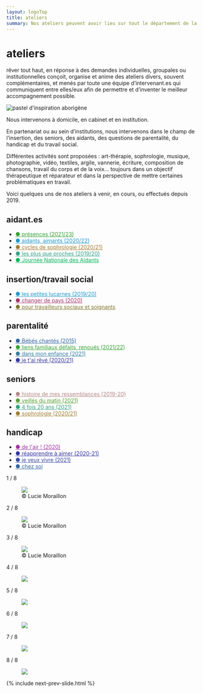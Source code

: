 ```yaml
---
layout: logoTop
title: ateliers
summary: Nos ateliers peuvent avoir lieu sur tout le département de la Saône et Loire, au domicile des personnes, en institution et aussi en cabinet à Buffières dans le sud du département.
---
```


<h1>ateliers</h1>
<p class="intro-text"><span class="rever-typog">rêver tout haut</span>, en réponse à des demandes individuelles, groupales ou institutionnelles conçoit, organise et anime des ateliers divers, souvent complémentaires, et menés par toute une équipe d’intervenant.es qui communiquent entre elles/eux afin de permettre et d’inventer le meilleur accompagnement possible.
</p>
<div class="center-block">
  <img src="https://res.cloudinary.com/dnxcesebo/image/upload/q_auto,f_auto/v1634185061/val-abo-2021-10-12_rwfi4a.jpg" alt="pastel d'inspiration aborigène">
</div>

<p class="intro-text">Nous intervenons à domicile, en cabinet et en institution.
</p>
<p class="intro-text">En partenariat ou au sein d’institutions, nous intervenons dans le champ de l’insertion, des seniors, des aidants, des questions de parentalité, du handicap et du travail social.</p>
<p class="intro-text">Différentes activités sont proposées : art-thérapie, sophrologie, musique, photographie, vidéo, textiles, argile, vannerie, écriture, composition de chansons, travail du corps et de la voix... toujours dans un objectif thérapeutique et réparateur et dans la perspective de mettre certaines problématiques en travail.
</p>

<p class="intro-text">Voici quelques uns de nos ateliers à venir, en cours, ou effectués depuis 2019.
</p>
<h2>aidant.es</h2>
<ul class="center-text">
  <li><a style="color: hsl(120,50%,42%)" href="/presences">●&nbsp;présences (2021/23)</a></li>
  <li><a style="color: #29c" href="/aidants-aimants">●&nbsp;aidants, aimants (2020/22)</a></li>
  <li><a style="color: hsl(40.6,50.5%,42%)" href="/cycles-de-sophrologie">●&nbsp;cycles de sophrologie (2020/21)</a></li>
  <li><a style="color: hsl(165, 50%, 42%)" href="/les-plus-que-proches">●&nbsp;les plus que proches (2019/20)</a></li>
  <li><a style="color: #02b45b" href="/journee-nationale-des-aidants"
        >●&nbsp;Journée Nationale des Aidants</a
      ></li>
</ul>
<h2>insertion/travail social</h2>
<ul class="center-text">
  <li><a style="color: #29c" href="/les-petites-lucarnes">●&nbsp;les petites lucarnes (2019/20)</a></li>
  <li><a style="color: hsl(330,50%,42%)" href="/changer-de-pays">●&nbsp;changer de pays (2020)</a></li>
  <li><a style="color: hsl(52, 45.6%, 34.7%)" href="/pour-travailleurs-sociaux-et-soignants">●&nbsp;pour travailleurs sociaux et soignants</a></li>
</ul>

<h2>parentalité</h2>
<ul class="center-text">
  <li><a style="color: hsl(213, 50%, 42%)" href="/bebes-chantes">●&nbsp;Bébés chantés (2015)</a></li>
  <li><a style="color: hsl(120,50%,42%)" href="/liens-familiaux">●&nbsp;liens familiaux défaits, renoués (2021/22)</a>
  </li>
  <li><a style="color: hsl(200,50%,42%)" href="/dans-mon-enfance">●&nbsp;dans mon enfance (2021)</a></li>
  <li><a style="color: hsl(240,50%,42%)" href="/je-t'ai-revé">●&nbsp;je t'ai rêvé (2020/21)</a></li>
</ul>

<h2>seniors</h2>
<ul class="center-text">
  <li><a style="color: rgb(181, 136, 136)" href="/histoire-de-mes-ressemblances">●&nbsp;histoire de mes ressemblances (2019-20)</a></li>
  <li><a style="color: hsl(100,50%,42%)" href="/veillees-du-matin">●&nbsp;veillés du matin (2021)</a></li>
  <li><a style="color: hsl(160,50%,42%)" href="/4-fois-20-ans">●&nbsp;4 fois 20 ans (2021)</a></li>
  <li><a style="color: hsl(40.6,50.5%,42%)" href="/cycles-de-sophrologie">●&nbsp;sophrologie (2020/21)</a></li>
</ul>
<h2>handicap</h2>
<ul class="center-text">
 <li><a style="color: hsl(300,50%,42%)" href="/de-l-air">●&nbsp;de l'air&nbsp;! (2020)</a></li>
  <li><a style="color: hsl(240, 50%, 42%)" href="/reapprendre-a-aimer"
        >●&nbsp;réapprendre à aimer (2020-21)</a
      >
  </li>
  <li><a style="color: hsl(230,50%,42%)" href="/je-veux-vivre">●&nbsp;je veux vivre (2021)</a></li>
  <li><a style="color:hsl(213, 50%, 42%)" href="/chez-soi">●&nbsp;chez soi</a></li>
</ul>

<div class="space-below"></div>
<!-- Slideshow container -->
<div class="slideshow-container">

<div class="mySlides">
    <div class="numbertext">1 / 8</div>
    <figure>
      <img src="https://res.cloudinary.com/dnxcesebo/image/upload/f_auto,q_auto,w_800/v1601961322/gatsby-cloudinary/girl-tilted-appareil-photo.svg">
      <figcaption class="figCapCenter">© Lucie Moraillon</figcaption>
    </figure>
  </div>

  <div class="mySlides">
    <div class="numbertext">2 / 8</div>
    <figure>
      <img src="https://res.cloudinary.com/dnxcesebo/image/upload/f_auto,q_auto,w_800/v1601961305/gatsby-cloudinary/walking-far-away.svg">
      <figcaption class="figCap">© Lucie Moraillon</figcaption>
    </figure>
  </div>

  <div class="mySlides">
    <div class="numbertext">3 / 8</div>
    <figure>
      <img src="https://res.cloudinary.com/dnxcesebo/image/upload/f_auto,q_auto,w_800/v1601961300/gatsby-cloudinary/two-photos-side-by-side.svg">
      <figcaption class="figCap">© Lucie Moraillon</figcaption>
    </figure>
  </div>

  <div class="mySlides">
    <div class="numbertext">4 / 8</div>
    <figure>
      <img src="https://res.cloudinary.com/dnxcesebo/image/upload/f_auto,q_auto,w_800/v1601961294/gatsby-cloudinary/grey-bust-pink-wall.svg">
      <figcaption class="figCap"></figcaption>
    </figure>
  </div>

<div class="mySlides">
    <div class="numbertext">5 / 8</div>
    <figure>
      <img src="https://res.cloudinary.com/dnxcesebo/image/upload/v1601961323/gatsby-cloudinary/hands-drawing-chalk-on-black.svg">
      <figcaption class="figCap"></figcaption>
    </figure>
  </div>

<div class="mySlides">
    <div class="numbertext">6 / 8</div>
    <figure>
      <img src="https://res.cloudinary.com/dnxcesebo/image/upload/v1601961316/gatsby-cloudinary/five-hands-colors.svg">
      <figcaption class="figCap"></figcaption>
    </figure>
  </div>

  <div class="mySlides">
    <div class="numbertext">7 / 8</div>
    <figure>
      <img src="https://res.cloudinary.com/dnxcesebo/image/upload/f_auto,q_auto,w_800/v1601961318/gatsby-cloudinary/portrait-etched-on-black.svg">
      <figcaption class="figCap"></figcaption>
    </figure>
  </div>

  <div class="mySlides">
    <div class="numbertext">8 / 8</div>
    <figure>
      <img src="https://res.cloudinary.com/dnxcesebo/image/upload/f_auto,q_auto,w_800/v1601961301/gatsby-cloudinary/text-dans-le-noir.svg">
      <figcaption class="figCap"></figcaption>
    </figure>
  </div>
  
 {% include next-prev-slide.html %}


</div>
<br>

<script type="text/javascript" src="/js/slideshow.js"></script>
